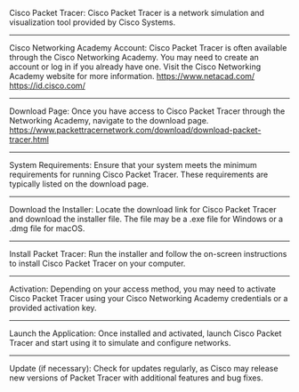 Cisco Packet Tracer:
Cisco Packet Tracer is a network simulation and visualization tool provided by Cisco Systems.


****************************************************************************************************
Cisco Networking Academy Account:
Cisco Packet Tracer is often available through the Cisco Networking Academy. You may need to create an account or log in if you already have one. Visit the Cisco Networking Academy website for more information.
https://www.netacad.com/
https://id.cisco.com/


****************************************************************************************************
Download Page:
Once you have access to Cisco Packet Tracer through the Networking Academy, navigate to the download page.
https://www.packettracernetwork.com/download/download-packet-tracer.html


****************************************************************************************************
System Requirements:
Ensure that your system meets the minimum requirements for running Cisco Packet Tracer. These requirements are typically listed on the download page.


****************************************************************************************************
Download the Installer:
Locate the download link for Cisco Packet Tracer and download the installer file. The file may be a .exe file for Windows or a .dmg file for macOS.


****************************************************************************************************
Install Packet Tracer:
Run the installer and follow the on-screen instructions to install Cisco Packet Tracer on your computer.


****************************************************************************************************
Activation:
Depending on your access method, you may need to activate Cisco Packet Tracer using your Cisco Networking Academy credentials or a provided activation key.


****************************************************************************************************
Launch the Application:
Once installed and activated, launch Cisco Packet Tracer and start using it to simulate and configure networks.


****************************************************************************************************
Update (if necessary):
Check for updates regularly, as Cisco may release new versions of Packet Tracer with additional features and bug fixes.

